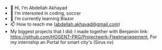 - 👋 Hi, I’m Abdellah Akhayad
- 👀 I’m interested in coding, soccer 
- 🌱 I’m currently learning Blazor
- 📫 How to reach me (abdellah.akhayad@gmail.com)
- My biggest projects that I did:
  I made together with Benjamin link: https://github.com/HOGENT-PRG/Projectwerk-Fleetmanagement,
  For my internship an Portal for smart city's (Sirus nv) 

<!---
abdellahakhayad1/abdellahakhayad1 is a ✨ special ✨ repository because its `README.md` (this file) appears on your GitHub profile.
You can click the Preview link to take a look at your changes.
--->
